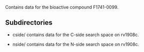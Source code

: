 Contains data for the bioactive compound F1741-0099.

## Subdirectories

- cside/ contains data for the C-side search space on rv1908c.

- nside/ contains data for the N-side search space on rv1908c.

